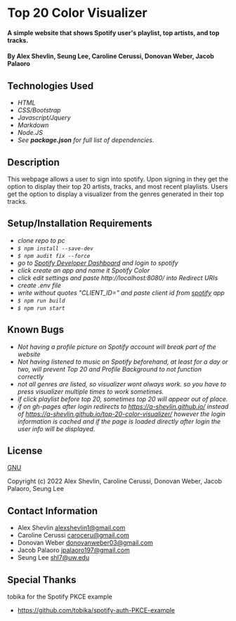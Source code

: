 # Top 20 Color Visualizer

#### A simple website that shows Spotify user's playlist, top artists, and top tracks.

#### By Alex Shevlin, Seung Lee, Caroline Cerussi, Donovan Weber, Jacob Palaoro

## Technologies Used

* _HTML_
* _CSS/Bootstrap_
* _Javascript/Jquery_
* _Markdown_
* _Node.JS_
* _See **package.json** for full list of dependencies._

## Description

This webpage allows a user to sign into spotify. Upon signing in they get the option to display their top 20 artists, tracks, and most recent playlists. Users get the option to display a visualizer from the genres generated in their top tracks.
## Setup/Installation Requirements

* _clone repo to pc_
* _`$ npm install --save-dev`_
* _`$ npm audit fix --force`_
* _go to [Spotify Developer Dashboard](https://developer.spotify.com/dashboard) and login to spotify_
* _click create an app and name it Spotify Color_
* _click edit settings and paste http://localhost:8080/ into Redirect URIs_
* _create .env file_
* _write without quotes "CLIENT_ID=" and paste client id from [spotify](https://developer.spotify.com/dashboard) app_
* _`$ npm run build`_
* _`$ npm run start`_

## Known Bugs

* _Not having a profile picture on Spotify account will break part of the website_
* _Not having listened to music on Spotify beforehand, at least for a day or two, will prevent Top 20 and Profile Background to not function correctly_
* _not all genres are listed, so visualizer wont always work. so you have to press visualizer multiple times to work sometimes._
* _if click playlist before top 20, sometimes top 20 will appear out of place._
* _if on gh-pages after login redirects to https://a-shevlin.github.io/ instead of https://a-shevlin.github.io/top-20-color-visualizer/ however the login information is cached and if the page is loaded directly after login the user info will be displayed._


## License

[GNU](/LICENSE-GNU)

Copyright (c) 2022 Alex Shevlin, Caroline Cerussi, Donovan Weber, Jacob Palaoro, Seung Lee

## Contact Information

* Alex Shevlin <alexshevlin1@gmail.com>
* Caroline Cerussi <caroceru@gmail.com>
* Donovan Weber <donovanweber03@gmail.com>
* Jacob Palaoro <jpalaoro197@gmail.com>
* Seung Lee <shl7@uw.edu>

## Special Thanks 

tobika for the Spotify PKCE example
* <https://github.com/tobika/spotify-auth-PKCE-example>
